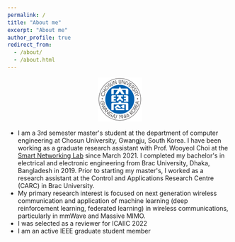 ```yaml
---
permalink: /
title: "About me"
excerpt: "About me"
author_profile: true
redirect_from: 
  - /about/
  - /about.html
---
```


<p align="center"> &nbsp;<img src="https://github.com/puloktarafder/puloktarafder.github.io/blob/master/Logo_for_Chosun_University.png?raw=true" alt="Photo" style="height: 100px; width:100px;"></p>


- I am a 3rd semester master's student at the department of computer engineering at Chosun University, Gwangju, South Korea. I have been working as a graduate research assistant with Prof. Wooyeol Choi at the <a href="https://sites.google.com/view/smart-networking/" target="_blank">Smart Networking Lab</a> since March 2021. I completed my bachelor's in electrical and electronic engineering from Brac University, Dhaka, Bangladesh in 2019. Prior to starting my master's, I worked as a research assistant at the Control and Applications Research Centre (CARC) in Brac University.
- My primary research interest is focused on next generation wireless communication and application of machine learning (deep reinforcement learning, federated learning) in wireless communications, particularly in mmWave and Massive MIMO.
- I was selected as a reviewer for ICAIIC 2022
- I am an active IEEE graduate student member